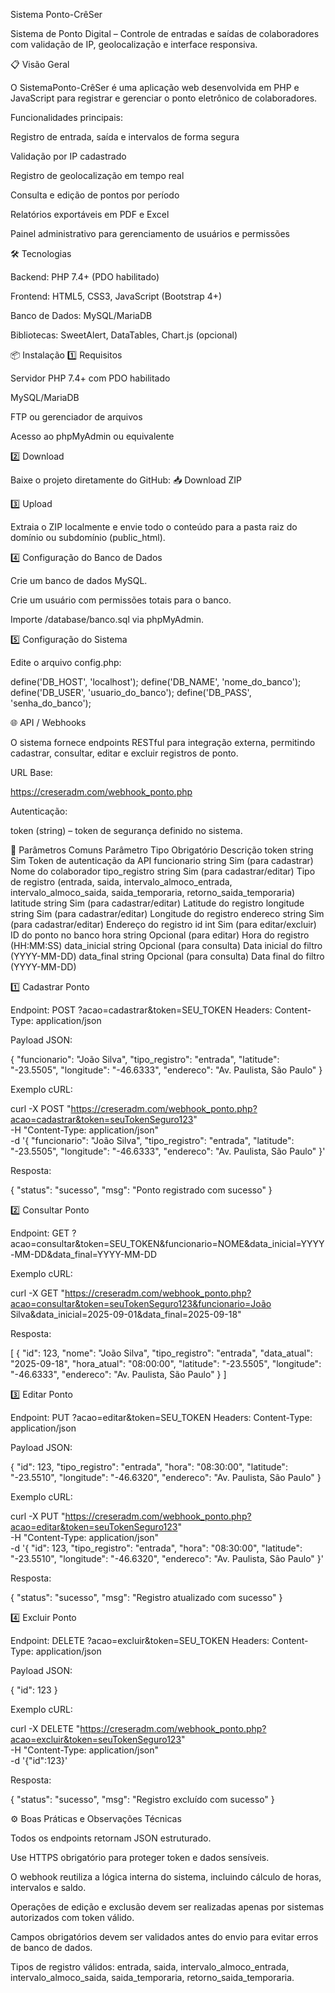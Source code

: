 Sistema Ponto-CrêSer

Sistema de Ponto Digital – Controle de entradas e saídas de colaboradores com validação de IP, geolocalização e interface responsiva.

📋 Visão Geral

O SistemaPonto-CrêSer é uma aplicação web desenvolvida em PHP e JavaScript para registrar e gerenciar o ponto eletrônico de colaboradores.

Funcionalidades principais:

Registro de entrada, saída e intervalos de forma segura

Validação por IP cadastrado

Registro de geolocalização em tempo real

Consulta e edição de pontos por período

Relatórios exportáveis em PDF e Excel

Painel administrativo para gerenciamento de usuários e permissões

🛠 Tecnologias

Backend: PHP 7.4+ (PDO habilitado)

Frontend: HTML5, CSS3, JavaScript (Bootstrap 4+)

Banco de Dados: MySQL/MariaDB

Bibliotecas: SweetAlert, DataTables, Chart.js (opcional)

📦 Instalação
1️⃣ Requisitos

Servidor PHP 7.4+ com PDO habilitado

MySQL/MariaDB

FTP ou gerenciador de arquivos

Acesso ao phpMyAdmin ou equivalente

2️⃣ Download

Baixe o projeto diretamente do GitHub:
📥 Download ZIP

3️⃣ Upload

Extraia o ZIP localmente e envie todo o conteúdo para a pasta raiz do domínio ou subdomínio (public_html).

4️⃣ Configuração do Banco de Dados

Crie um banco de dados MySQL.

Crie um usuário com permissões totais para o banco.

Importe /database/banco.sql via phpMyAdmin.

5️⃣ Configuração do Sistema

Edite o arquivo config.php:

define('DB_HOST', 'localhost');
define('DB_NAME', 'nome_do_banco');
define('DB_USER', 'usuario_do_banco');
define('DB_PASS', 'senha_do_banco');

🌐 API / Webhooks

O sistema fornece endpoints RESTful para integração externa, permitindo cadastrar, consultar, editar e excluir registros de ponto.

URL Base:

https://creseradm.com/webhook_ponto.php


Autenticação:

token (string) – token de segurança definido no sistema.

🔹 Parâmetros Comuns
Parâmetro	Tipo	Obrigatório	Descrição
token	string	Sim	Token de autenticação da API
funcionario	string	Sim (para cadastrar)	Nome do colaborador
tipo_registro	string	Sim (para cadastrar/editar)	Tipo de registro (entrada, saida, intervalo_almoco_entrada, intervalo_almoco_saida, saida_temporaria, retorno_saida_temporaria)
latitude	string	Sim (para cadastrar/editar)	Latitude do registro
longitude	string	Sim (para cadastrar/editar)	Longitude do registro
endereco	string	Sim (para cadastrar/editar)	Endereço do registro
id	int	Sim (para editar/excluir)	ID do ponto no banco
hora	string	Opcional (para editar)	Hora do registro (HH:MM:SS)
data_inicial	string	Opcional (para consulta)	Data inicial do filtro (YYYY-MM-DD)
data_final	string	Opcional (para consulta)	Data final do filtro (YYYY-MM-DD)


1️⃣ Cadastrar Ponto

Endpoint: POST ?acao=cadastrar&token=SEU_TOKEN
Headers: Content-Type: application/json

Payload JSON:

{
  "funcionario": "João Silva",
  "tipo_registro": "entrada",
  "latitude": "-23.5505",
  "longitude": "-46.6333",
  "endereco": "Av. Paulista, São Paulo"
}


Exemplo cURL:

curl -X POST "https://creseradm.com/webhook_ponto.php?acao=cadastrar&token=seuTokenSeguro123" \
-H "Content-Type: application/json" \
-d '{
  "funcionario": "João Silva",
  "tipo_registro": "entrada",
  "latitude": "-23.5505",
  "longitude": "-46.6333",
  "endereco": "Av. Paulista, São Paulo"
}'


Resposta:

{
  "status": "sucesso",
  "msg": "Ponto registrado com sucesso"
}

2️⃣ Consultar Ponto

Endpoint: GET ?acao=consultar&token=SEU_TOKEN&funcionario=NOME&data_inicial=YYYY-MM-DD&data_final=YYYY-MM-DD

Exemplo cURL:

curl -X GET "https://creseradm.com/webhook_ponto.php?acao=consultar&token=seuTokenSeguro123&funcionario=João Silva&data_inicial=2025-09-01&data_final=2025-09-18"


Resposta:

[
  {
    "id": 123,
    "nome": "João Silva",
    "tipo_registro": "entrada",
    "data_atual": "2025-09-18",
    "hora_atual": "08:00:00",
    "latitude": "-23.5505",
    "longitude": "-46.6333",
    "endereco": "Av. Paulista, São Paulo"
  }
]

3️⃣ Editar Ponto

Endpoint: PUT ?acao=editar&token=SEU_TOKEN
Headers: Content-Type: application/json

Payload JSON:

{
  "id": 123,
  "tipo_registro": "entrada",
  "hora": "08:30:00",
  "latitude": "-23.5510",
  "longitude": "-46.6320",
  "endereco": "Av. Paulista, São Paulo"
}


Exemplo cURL:

curl -X PUT "https://creseradm.com/webhook_ponto.php?acao=editar&token=seuTokenSeguro123" \
-H "Content-Type: application/json" \
-d '{
  "id": 123,
  "tipo_registro": "entrada",
  "hora": "08:30:00",
  "latitude": "-23.5510",
  "longitude": "-46.6320",
  "endereco": "Av. Paulista, São Paulo"
}'


Resposta:

{
  "status": "sucesso",
  "msg": "Registro atualizado com sucesso"
}

4️⃣ Excluir Ponto

Endpoint: DELETE ?acao=excluir&token=SEU_TOKEN
Headers: Content-Type: application/json

Payload JSON:

{
  "id": 123
}


Exemplo cURL:

curl -X DELETE "https://creseradm.com/webhook_ponto.php?acao=excluir&token=seuTokenSeguro123" \
-H "Content-Type: application/json" \
-d '{"id":123}'


Resposta:

{
  "status": "sucesso",
  "msg": "Registro excluído com sucesso"
}

⚙️ Boas Práticas e Observações Técnicas

Todos os endpoints retornam JSON estruturado.

Use HTTPS obrigatório para proteger token e dados sensíveis.

O webhook reutiliza a lógica interna do sistema, incluindo cálculo de horas, intervalos e saldo.

Operações de edição e exclusão devem ser realizadas apenas por sistemas autorizados com token válido.

Campos obrigatórios devem ser validados antes do envio para evitar erros de banco de dados.

Tipos de registro válidos: entrada, saida, intervalo_almoco_entrada, intervalo_almoco_saida, saida_temporaria, retorno_saida_temporaria.

